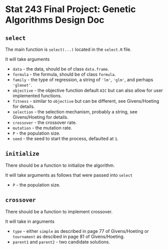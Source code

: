 # Stat 243 Final Project: Genetic Algorithms Design Doc

## `select`
The main function is `select(...)` located in the `select.R` file.

It will take arguments
* `data` - the data, should be of class `data.frame`.
* `formula` - the formula, should be of class `formula`.
* `family` - the type of regression, a string of `'lm'`, `'glm'`, and perhaps `'glmnet'`.
* `objective` - the objective function default `AIC` but can also allow for user implemented functions.
* `fitness` - similar to `objective` but can be different, see Givens/Hoeting for details.
* `selection` - the selection mechanism, probably a string, see Givens/Hoeting for details.
* `crossover` - the crossover rate.
* `mutation` - the mutation rate.
* `P` - the population size.
* `seed` - the seed to start the process, defaulted at `1`.

## `initialize`
There should be a function to initialize the algorithm.

It will take arguments as follows that were passed into `select`
* `P` - the population size.

## `crossover`
There should be a function to implement crossover.


It will take in arguments
* `type` - either `simple` as described in page 77 of Givens/Hoeting or `tournament` as descibed in page 81 of Givens/Hoeting.
* `parent1` and `parent2` - two candidate solutions.

